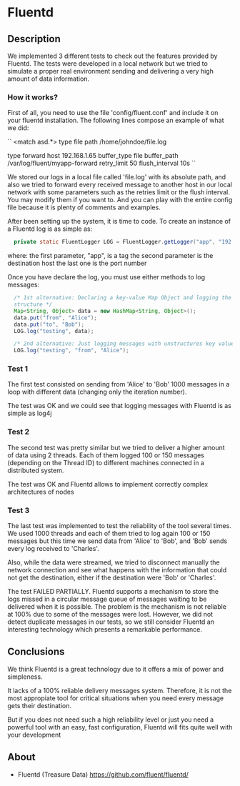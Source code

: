 Fluentd
===========================


## Description
We implemented 3 different tests to check out the features provided by
Fluentd. The tests were developed in a local network but we tried to simulate
a proper real environment sending and delivering a very high amount of
data information.



### How it works?

First of all, you need to use the file 'config/fluent.conf' and include it on your fluentd installation. The following lines compose an example of what we did:

``
<match asd.*>
  type file
  path /home/johndoe/file.log
</match>

<match app.prueba>
  type forward
  host 192.168.1.65
  buffer_type file
  buffer_path /var/log/fluent/myapp-forward
  retry_limit 50
  flush_interval 10s
</match>
``

We stored our logs in a local file called 'file.log' with its absolute path, and also we tried to forward every received message to another host in our local network with some parameters such as the retries limit or the flush interval. You may modify them if you want to. And you can play with the entire config file because it is plenty of comments and examples.

After been setting up the system, it is time to code. To create an instance of a Fluentd log is as simple as:

```java
  private static FluentLogger LOG = FluentLogger.getLogger("app", "192.168.1.64", 24224);
```

where:
the first parameter, "app", is a tag
the second parameter is the destination host
the last one is the port number

Once you have declare the log, you must use either methods to log
messages:

```java
  /* 1st alternative: Declaring a key-value Map Object and logging the entire
  structure */
  Map<String, Object> data = new HashMap<String, Object>();
  data.put("from", "Alice");
  data.put("to", "Bob");
  LOG.log("testing", data);

  /* 2nd alternative: Just logging messages with unstructures key value */
  LOG.log("testing", "from", "Alice");
```


### Test 1
The first test consisted on sending from 'Alice' to 'Bob' 1000 messages in a
loop with different data (changing only the iteration number).

The test was OK and we could see that logging messages with Fluentd is as simple as log4j


### Test 2
The second test was pretty similar but we tried to deliver a higher amount of
data using 2 threads. Each of them logged 100 or 150 messages (depending on
the Thread ID) to different machines connected in a distributed system.

The test was OK and Fluentd allows to implement correctly complex
architectures of nodes


### Test 3
The last test was implemented to test the reliability of the tool several
times. We used 1000 threads and each of them tried to log again 100 or 150 messages but this
time we send data from 'Alice' to 'Bob', and 'Bob' sends every log received to 'Charles'.

Also, while the data were streamed, we tried to disconnect manually the network
connection and see what happens with the information that could not get the
destination, either if the destination were 'Bob' or 'Charles'.

The test FAILED PARTIALLY. Fluentd supports a mechanism to store the logs
missed in a circular message queue of messages waiting to be delivered when it
is possible. The problem is the mechanism is not reliable at 100% due to some
of the messages were lost. However, we did not detect duplicate messages in
our tests, so we still consider Fluentd an interesting technology which presents a remarkable performance.



## Conclusions
We think Fluentd is a great technology due to it offers a mix of power and
simpleness.

It lacks of a 100% reliable delivery messages system. Therefore, it is not the
most appropiate tool for critical situations when you need every message gets
their destination.

But if you does not need such a high reliability level or just you need a
powerful tool with an easy, fast configuration, Fluentd will fits quite well with your development



## About
- Fluentd (Treasure Data) https://github.com/fluent/fluentd/
